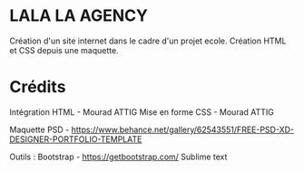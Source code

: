 # LALA LA AGENCY

Création d'un site internet dans le cadre d'un projet ecole. Création HTML et CSS depuis une maquette. 

# Crédits 

Intégration HTML - Mourad ATTIG 
Mise en forme CSS - Mourad ATTIG 

Maquette PSD - https://www.behance.net/gallery/62543551/FREE-PSD-XD-DESIGNER-PORTFOLIO-TEMPLATE

Outils : Bootstrap - https://getbootstrap.com/
Sublime text
